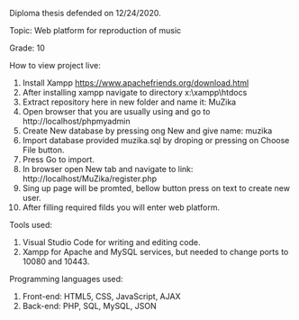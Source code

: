 Diploma thesis defended on 12/24/2020.

Topic: Web platform for reproduction of music

Grade: 10

How to view project live:
1. Install Xampp https://www.apachefriends.org/download.html
2. After installing xampp navigate to directory x:\xampp\htdocs
3. Extract repository here in new folder and name it: MuZika
4. Open browser that you are usually using and go to http://localhost/phpmyadmin
5. Create New database by pressing ong New and give name: muzika
6. Import database provided muzika.sql by droping or pressing on Choose File button.
7. Press Go to import.
8. In browser open New tab and navigate to link: http://localhost/MuZika/register.php
9. Sing up page will be promted, bellow button press on text to create new user.
10. After filling required filds you will enter web platform.

Tools used: 
1. Visual Studio Code for writing and editing code.
2. Xampp for Apache and MySQL services, but needed to change ports to 10080 and 10443.

Programming languages used:
1. Front-end: HTML5, CSS, JavaScript, AJAX
2. Back-end: PHP, SQL, MySQL, JSON
